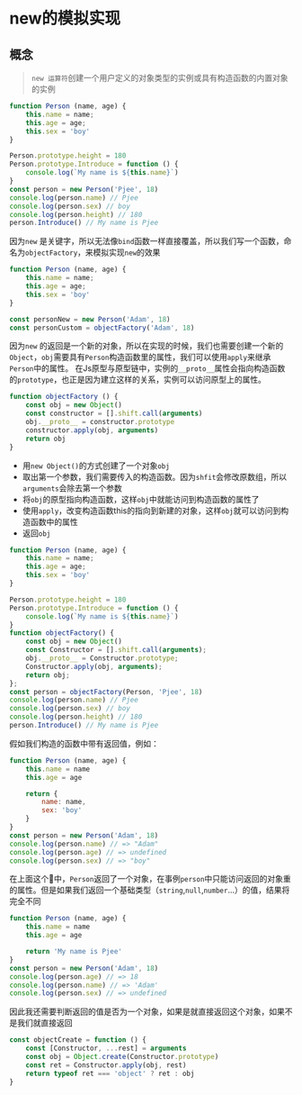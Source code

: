 # new的模拟实现

## 概念
> `new 运算符`创建一个用户定义的对象类型的实例或具有构造函数的内置对象的实例

```js
function Person (name, age) {
    this.name = name;
    this.age = age;
    this.sex = 'boy'
}

Person.prototype.height = 180
Person.prototype.Introduce = function () {
    console.log(`My name is ${this.name}`)
}
const person = new Person('Pjee', 18)
console.log(person.name) // Pjee
console.log(person.sex) // boy
console.log(person.height) // 180
person.Introduce() // My name is Pjee
```
因为`new` 是关键字，所以无法像`bind`函数一样直接覆盖，所以我们写一个函数，命名为`objectFactory`，来模拟实现`new`的效果
```javascript
function Person (name, age) {
    this.name = name;
    this.age = age;
    this.sex = 'boy'
}

const personNew = new Person('Adam', 18)
const personCustom = objectFactory('Adam', 18)
```
因为`new` 的返回是一个新的对象，所以在实现的时候，我们也需要创建一个新的`Object`，`obj`需要具有`Person`构造函数里的属性，我们可以使用`apply`来继承`Person`中的属性。
在Js原型与原型链中，实例的`__proto__`属性会指向构造函数的`prototype`，也正是因为建立这样的关系，实例可以访问原型上的属性。
```js
function objectFactory () {
    const obj = new Object()
    const constructor = [].shift.call(arguments)
    obj.__proto__ = constructor.prototype
    constructor.apply(obj, arguments)
    return obj
}
```
* 用`new Object()`的方式创建了一个对象`obj`
* 取出第一个参数，我们需要传入的构造函数。因为`shfit`会修改原数组，所以`arguments`会除去第一个参数
* 将`obj`的原型指向构造函数，这样`obj`中就能访问到构造函数的属性了
* 使用`apply`，改变构造函数this的指向到新建的对象，这样`obj`就可以访问到构造函数中的属性
* 返回`obj`

```js
function Person (name, age) {
    this.name = name;
    this.age = age;
    this.sex = 'boy'
}

Person.prototype.height = 180
Person.prototype.Introduce = function () {
    console.log(`My name is ${this.name}`)
}
function objectFactory() {
    const obj = new Object()
    const Constructor = [].shift.call(arguments);
    obj.__proto__ = Constructor.prototype;
    Constructor.apply(obj, arguments);
    return obj;
};
const person = objectFactory(Person, 'Pjee', 18)
console.log(person.name) // Pjee
console.log(person.sex) // boy
console.log(person.height) // 180
person.Introduce() // My name is Pjee
```
假如我们构造的函数中带有返回值，例如：
```js
function Person (name, age) {
    this.name = name
    this.age = age

    return {
        name: name,
        sex: 'boy'
    }
}
const person = new Person('Adam', 18)
console.log(person.name) // => "Adam"
console.log(person.age) // => undefined
console.log(person.sex) // => "boy"
```
在上面这个🌰中，`Person`返回了一个对象，在事例`person`中只能访问返回的对象重的属性。但是如果我们返回一个基础类型（`string`,`null`,`number`...）的值，结果将完全不同
```js
function Person (name, age) {
    this.name = name
    this.age = age

    return 'My name is Pjee'
}
const person = new Person('Adam', 18)
console.log(person.age) // => 18
console.log(person.name) // => 'Adam'
console.log(person.sex) // => undefined
```
因此我还需要判断返回的值是否为一个对象，如果是就直接返回这个对象，如果不是我们就直接返回
```js
const objectCreate = function () {
    const [Constructor, ...rest] = arguments
    const obj = Object.create(Constructor.prototype)
    const ret = Constructor.apply(obj, rest)
    return typeof ret === 'object' ? ret : obj
}
```

